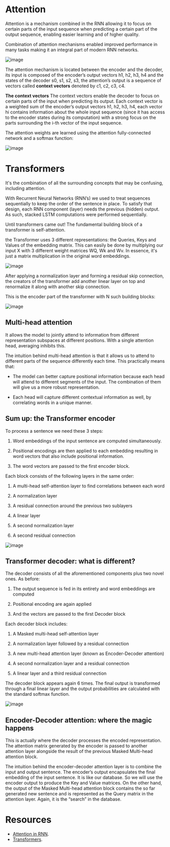 # Attention 

Attention is a mechanism combined in the RNN allowing it to focus on certain parts of the input sequence when predicting a certain part of the output sequence, enabling easier learning and of higher quality.

Combination of attention mechanisms enabled improved performance in many tasks making it an integral part of modern RNN networks.

![image](https://miro.medium.com/max/1838/1*wnXVyE8LXPfODvB_Z5vu8A.jpeg)

The attention mechanism is located between the encoder and the decoder, its input is composed of the encoder’s output vectors h1, h2, h3, h4 and the states of the decoder s0, s1, s2, s3, the attention’s output is a sequence of vectors called **context vectors** denoted by c1, c2, c3, c4.


**The context vectors**
The context vectors enable the decoder to focus on certain parts of the input when predicting its output. Each context vector is a weighted sum of the encoder’s output vectors h1, h2, h3, h4, each vector hi contains information about the whole input sequence (since it has access to the encoder states during its computation) with a strong focus on the parts surrounding the i-th vector of the input sequence.

The attention weights are learned using the attention fully-connected network and a softmax function:

![image](https://miro.medium.com/max/1400/1*wxv56cPyJdrEFSkknrlP-A.jpeg)

# Transformers


It's the combination of all the surrounding concepts that may be confusing, including attention.

With Recurrent Neural Networks (RNN’s) we used to treat sequences sequentially to keep the order of the sentence in place. To satisfy that design, each RNN component (layer) needs the previous (hidden) output. As such, stacked LSTM computations were performed sequentially.

Until transformers came out! The fundamental building block of a transformer is self-attention. 


the Transformer uses 3 different representations: the Queries, Keys and Values of the embedding matrix.
This can easily be done by multiplying our input X with 3 different weight matrices WQ, Wk and Wv. In essence, it's just a matrix multiplication in the original word embeddings.

![image](https://theaisummer.com/static/56773616d30b9dcb31aa792f2d701276/3096d/key-query-value.png)

After applying a normalization layer and forming a residual skip connection, the creators of the transformer add another linear layer on top and renormalize it along with another skip connection.

This is the encoder part of the transformer with N such building blocks:

![image](https://theaisummer.com/static/dc71435f329458ee5cc09cb2ea09ebf8/7bc0b/encoder-without-multi-head.png)


## Multi-head attention 
It allows the model to jointly attend to information from different representation subspaces at different positions. With a single attention head, averaging inhibits this.

The intuition behind multi-head attention is that it allows us to attend to different parts of the sequence differently each time. This practically means that:

* The model can better capture positional information because each head will attend to different segments of the input. The combination of them will give us a more robust representation.

* Each head will capture different contextual information as well, by correlating words in a unique manner.


## Sum up: the Transformer encoder
To process a sentence we need these 3 steps:


1. Word embeddings of the input sentence are computed simultaneously.

2. Positional encodings are then applied to each embedding resulting in word vectors that also include positional information.

3. The word vectors are passed to the first encoder block.

Each block consists of the following layers in the same order:


1. A multi-head self-attention layer to find correlations between each word
2. A normalization layer
3. A residual connection around the previous two sublayers

4. A linear layer

5. A second normalization layer

6. A second residual connection

![image](https://theaisummer.com/static/18072c01858310b080b3b6d9b4950175/e45a9/encoder.png)



## Transformer decoder: what is different?
The decoder consists of all the aforementioned components plus two novel ones. As before:

1. The output sequence is fed in its entirety and word embeddings are computed

2. Positional encoding are again applied

3. And the vectors are passed to the first Decoder block

Each decoder block includes:

1. A Masked multi-head self-attention layer

2. A normalization layer followed by a residual connection

3. A new multi-head attention layer (known as Encoder-Decoder attention)

4. A second normalization layer and a residual connection

5. A linear layer and a third residual connection

The decoder block appears again 6 times. The final output is transformed through a final linear layer and the output probabilities are calculated with the standard softmax function.

![image](https://theaisummer.com/static/7d6c2aa7af90f14cf44d533cbf88726e/8ff13/decoder.png)


## Encoder-Decoder attention: where the magic happens

This is actually where the decoder processes the encoded representation. The attention matrix generated by the encoder is passed to another attention layer alongside the result of the previous Masked Multi-head attention block.

The intuition behind the encoder-decoder attention layer is to combine the input and output sentence. The encoder’s output encapsulates the final embedding of the input sentence. It is like our database. So we will use the encoder output to produce the Key and Value matrices. On the other hand, the output of the Masked Multi-head attention block contains the so far generated new sentence and is represented as the Query matrix in the attention layer. Again, it is the “search” in the database.


# Resources
* [Attention in RNN](https://medium.datadriveninvestor.com/attention-in-rnns-321fbcd64f05).
* [Transformers](https://theaisummer.com/transformer/).
